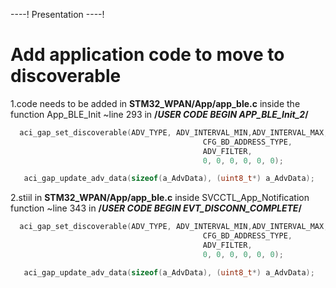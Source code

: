 ----!
Presentation
----!

# Add application code to move to discoverable

1.code needs to be added in **STM32_WPAN/App/app_ble.c** inside the function App_BLE_Init ~line 293 in **/*USER CODE BEGIN APP_BLE_Init_2*/**

```c
  aci_gap_set_discoverable(ADV_TYPE, ADV_INTERVAL_MIN,ADV_INTERVAL_MAX,
                                           CFG_BD_ADDRESS_TYPE,
                                           ADV_FILTER,
                                           0, 0, 0, 0, 0, 0);

   aci_gap_update_adv_data(sizeof(a_AdvData), (uint8_t*) a_AdvData);
```
2.stiil in **STM32_WPAN/App/app_ble.c** inside SVCCTL_App_Notification function
~line 343 in **/*USER CODE BEGIN EVT_DISCONN_COMPLETE*/**

```c
  aci_gap_set_discoverable(ADV_TYPE, ADV_INTERVAL_MIN,ADV_INTERVAL_MAX,
                                           CFG_BD_ADDRESS_TYPE,
                                           ADV_FILTER,
                                           0, 0, 0, 0, 0, 0);

   aci_gap_update_adv_data(sizeof(a_AdvData), (uint8_t*) a_AdvData);
```




